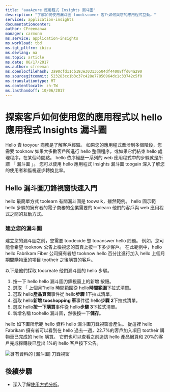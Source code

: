 ```yaml
---
title: "aaaAzure 應用程式 Insights 漏斗圖"
description: "了解如何使用漏斗圖 toodiscover 客戶如何與您的應用程式互動。"
services: application-insights
documentationcenter: 
author: CFreemanwa
manager: carmonm
ms.service: application-insights
ms.workload: tbd
ms.tgt_pltfrm: ibiza
ms.devlang: na
ms.topic: article
ms.date: 06/17/2017
ms.author: cfreeman
ms.openlocfilehash: 3a90cfd11cb193e303136504df44008ffd04a290
ms.sourcegitcommit: 523283cc1b3c37c428e77850964dc1c33742c5f0
ms.translationtype: MT
ms.contentlocale: zh-TW
ms.lasthandoff: 10/06/2017
---
```

# <a name="discover-how-customers-are-using-your-application-with-hello-application-insights-funnels"></a>探索客戶如何使用您的應用程式以 hello 應用程式 Insights 漏斗圖

Hello 責 tooyour 商務是了解客戶經驗。 如果您的應用程式牽涉到多個階段，您需要 tooknow 如果大多數客戶所進行 hello 整個程序，或如果它們結束 hello 處理程序，在某個時間點。 hello 依序經歷一系列的 web 應用程式中的步驟就是所謂 「 漏斗圖 」。 您可以使用 hello 應用程式 Insights 漏斗圖 toogain 深入了解您的使用者和監視逐步轉換比率。 

## <a name="get-started-with-hello-funnels-blade"></a>Hello 漏斗圖刀鋒視窗快速入門
hello 最簡單方式 toolearn 有關漏斗圖是 toowalk，雖然範例。 hello 圖示範 hello 步驟的擁有者的電子商務的企業需要的 toolearn 他們的客戶與 web 應用程式之間的互動方式。  

### <a name="create-your-funnel"></a>建立您的漏斗圖
建立您的漏斗圖之前，您需要 toodecide 想 tooanswer hello 問題。 例如，您可能會希望 tooknow 公告上檢視您的首頁上按一下多少客戶。 在此範例中，hello hello Fabrikam Fiber 公司擁有者想 tooknow hello 百分比進行加入 hello 上個月期間購物車的項目 tootheir 之後購買的客戶。

以下是他們採取 toocreate 他們漏斗圖的 hello 步驟。

1. 按一下 hello hello 漏斗圖刀鋒視窗上的新增 按鈕。
1. 選取 「 上個月"hello 時間範圍從 hello**時間範圍**下拉式清單。 
1. 選取 hello**產品頁面**事件從 hello**步驟 1**下拉式清單。 
1. 選取 hello**新增 tooshopping 車**事件從 hello**步驟 2**下拉式清單。
1. 選取 hello**按一下購買**事件從 hello**步驟 3**下拉式清單。
1. 新增名稱 toohello 漏斗圖，然後按一下**儲存**。

hello 如下圖所示範 hello 資料 hello 漏斗圖刀鋒視窗會產生。 從這裡 hello Fabrikam 擁有者可以看到在 hello 過去一週，22.7%的客戶加入項目 tootheir 購物車已完成的 hello 購買。 它們也可以查看之前造訪 hello 產品網頁和 20%的客戶完成採購後已登出 1%的 hello 客戶按下公告。


![含有資料的 [漏斗圖] 刀鋒視窗](./media/app-insights-understand-usage-patterns/funnel1.png)

## <a name="next-steps"></a>後續步驟
- 深入了解[使用方式分析](app-insights-usage-overview.md)。 
